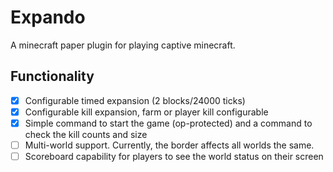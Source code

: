 # Expando
A minecraft paper plugin for playing captive minecraft.

## Functionality
* [x] Configurable timed expansion (2 blocks/24000 ticks)
* [x] Configurable kill expansion, farm or player kill configurable
* [x] Simple command to start the game (op-protected) and a command to check the kill counts and size
* [ ] Multi-world support. Currently, the border affects all worlds the same.
* [ ] Scoreboard capability for players to see the world status on their screen